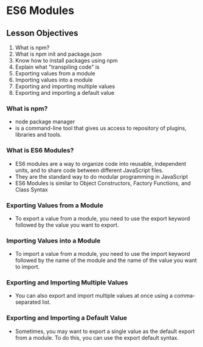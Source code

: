 # ES6 Modules

## Lesson Objectives

1. What is npm?
2. What is npm init and package.json
3. Know how to install packages using npm
4. Explain what "transpiling code" is
5. Exporting values from a module
6. Importing values into a module
7. Exporting and importing multiple values
8. Exporting and importing a default value

### What is npm?

- node package manager
- is a command-line tool that gives us access to repository of plugins, libraries and tools.

### What is ES6 Modules?

- ES6 modules are a way to organize code into reusable, independent units, and to share code between different JavaScript files.
- They are the standard way to do modular programming in JavaScript
- ES6 Modules is similar to Object Constructors, Factory Functions, and Class Syntax

### Exporting Values from a Module

- To export a value from a module, you need to use the export keyword followed by the value you want to export.

### Importing Values into a Module

- To import a value from a module, you need to use the import keyword followed by the name of the module and the name of the value you want to import.

### Exporting and Importing Multiple Values

- You can also export and import multiple values at once using a comma-separated list.

### Exporting and Importing a Default Value

- Sometimes, you may want to export a single value as the default export from a module. To do this, you can use the export default syntax.